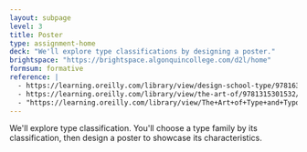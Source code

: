 ```yaml
---
layout: subpage
level: 3
title: Poster
type: assignment-home
deck: "We'll explore type classifications by designing a poster."
brightspace: "https://brightspace.algonquincollege.com/d2l/home"
formsum: formative
reference: |
  - https://learning.oreilly.com/library/view/design-school-type/9781631594397/xhtml/ch01.xhtml
  - https://learning.oreilly.com/library/view/the-art-of/9781315301532/xhtml/14_Chapter08.xhtml
  - "https://learning.oreilly.com/library/view/The+Art+of+Type+and+Typography/9781315301532/xhtml/08_Chapter02.xhtml"
---
```

We'll explore type classification. You'll choose a type family by its classification, then design a poster to showcase its characteristics.